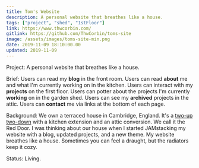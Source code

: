 ```yaml
---
title: Tom's Website
description: A personal website that breathes like a house.
tags: ["project", "shed", "1stFloor"]
link: https://www.thwcorbin.com/
gitlink: https://github.com/ThwCorbin/toms-site
image: /assets/images/toms-site-min.png
date: 2019-11-09 18:10:00.00
updated: 2019-11-09
---
```


Project: A personal website that breathes like a house.

Brief: Users can read my **blog** in the front room. Users can read **about** me and what I'm currently working on in the kitchen. Users can interact with my **projects** on the first floor. Users can potter about the projects I'm currently **working** on in the garden shed. Users can see my **archived** projects in the attic. Users can **contact** me via links at the bottom of each page.

Background: We own a terraced house in Cambridge, England. It's a [two-up two-down](https://dictionary.cambridge.org/dictionary/english/two-up-two-down "Definition of two-up two-down") with a kitchen extension and an attic conversion. We call it the Red Door. I was thinking about our house when I started JAMstacking my website with a blog, updated projects, and a new theme. My website breathes like a house. Sometimes you can feel a draught, but the radiators keep it cozy.

Status: Living.
